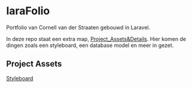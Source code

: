 # laraFolio
Portfolio van Cornell van der Straaten gebouwd in Laravel.

In deze repo staat een extra map, [Project_Assets&Details]. Hier komen de dingen zoals een styleboard, een database model en meer in gezet.

## Project Assets

[Styleboard](../Project_Assets&Details/Styleboard.jpg)

[Project_Assets&Details]: https://github.com/CornellVanDerStraaten/laraFolio/tree/main/Project_Assets%26Details

